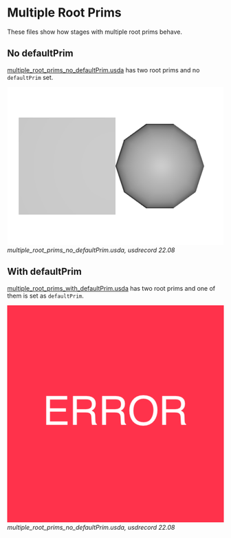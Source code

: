 # Multiple Root Prims

These files show how stages with multiple root prims behave.

## No defaultPrim

[multiple_root_prims_no_defaultPrim.usda](./multiple_root_prims_no_defaultPrim.usda) has two root prims and no `defaultPrim` set.

![screenshot](screenshots/multiple_root_prims_no_defaultPrim_usdrecord_22.08.png)
_multiple_root_prims_no_defaultPrim.usda, usdrecord 22.08_

## With defaultPrim

[multiple_root_prims_with_defaultPrim.usda](./multiple_root_prims_with_defaultPrim.usda) has two root prims and one of them is set as `defaultPrim`.

![screenshot](../../../_common/error.png)
_multiple_root_prims_no_defaultPrim.usda, usdrecord 22.08_
